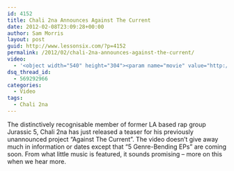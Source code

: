 ```yaml
---
id: 4152
title: Chali 2na Announces Against The Current
date: 2012-02-08T23:09:28+00:00
author: Sam Morris
layout: post
guid: http://www.lessonsix.com/?p=4152
permalink: /2012/02/chali-2na-announces-against-the-current/
video:
  - '<object width="540" height="304"><param name="movie" value="http://www.youtube.com/v/CLfXhiBxpXU?version=3&amp;hl=en_GB"></param><param name="allowFullScreen" value="true"></param><param name="allowscriptaccess" value="always"></param><embed src="http://www.youtube.com/v/CLfXhiBxpXU?version=3&amp;hl=en_GB" type="application/x-shockwave-flash" width="540" height="304" allowscriptaccess="always" allowfullscreen="true"></embed></object>'
dsq_thread_id:
  - 569292966
categories:
  - Video
tags:
  - Chali 2na
---
```

The distinctively recognisable member of former LA based rap group Jurassic 5, Chali 2na has just released a teaser for his previously unannounced project &#8220;Against The Current&#8221;. The video doesn&#8217;t give away much in information or dates except that &#8220;5 Genre-Bending EPs&#8221; are coming soon. From what little music is featured, it sounds promising &#8211; more on this when we hear more.